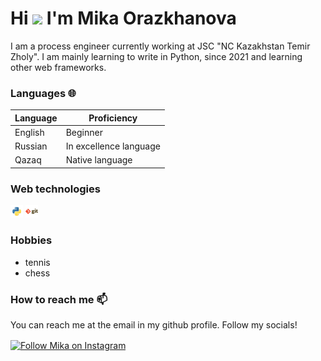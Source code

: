 # Hi <img src="https://media.giphy.com/media/hvRJCLFzcasrR4ia7z/giphy.gif" width="25px"> I'm Mika Orazkhanova

I am a process engineer currently working at JSC "NC Kazakhstan Temir Zholy".
I am mainly learning to write in Python, since 2021 and learning other web frameworks.

### Languages 🌐

| Language      | Proficiency                             |
| ------------- | ----------------------------------------|
| English       | Beginner                                |
| Russian       | In excellence language                  |
| Qazaq         | Native language                         |

### Web technologies
<code><img height="20" src="https://raw.githubusercontent.com/github/explore/80688e429a7d4ef2fca1e82350fe8e3517d3494d/topics/python/python.png"></code>
<code><img height="20" src="https://raw.githubusercontent.com/github/explore/80688e429a7d4ef2fca1e82350fe8e3517d3494d/topics/git/git.png"></code>

### Hobbies
- tennis
- chess

### How to reach me 📫 

You can reach me at the email in my github profile. Follow my socials!

[<img src="https://upload.wikimedia.org/wikipedia/commons/thumb/e/e7/Instagram_logo_2016.svg/640px-Instagram_logo_2016.svg.png" height="40em" align="center" alt="Follow Mika on Instagram" title="Follow Mika on Instagram"/>](https://instagram.com/mika_o1)



